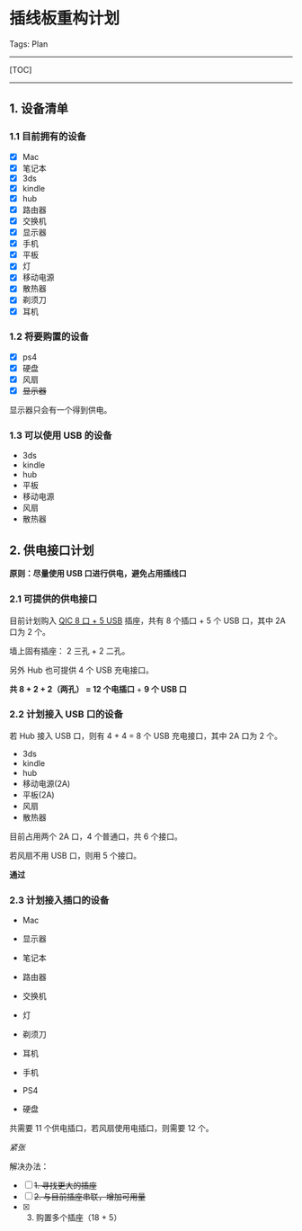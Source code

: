 # 插线板重构计划

Tags: Plan

---

[TOC]

---

## 1. 设备清单

### 1.1 目前拥有的设备

- [x] Mac
- [x] 笔记本
- [x] 3ds
- [x] kindle
- [x] hub
- [x] 路由器
- [x] 交换机
- [x] 显示器
- [x] 手机
- [x] 平板
- [x] 灯
- [x] 移动电源
- [x] 散热器
- [x] 剃须刀
- [x] 耳机

### 1.2 将要购置的设备

- [x] ps4
- [x] 硬盘
- [x] 风扇
- [x] ~~显示器~~

显示器只会有一个得到供电。

### 1.3 可以使用 USB 的设备

- 3ds
- kindle
- hub
- 平板
- 移动电源
- 风扇
- 散热器

## 2. 供电接口计划

**原则：尽量使用 USB 口进行供电，避免占用插线口**

### 2.1 可提供的供电接口

目前计划购入 [QIC 8 口 + 5 USB](http://item.jd.com/1268648.html#product-detail) 插座，共有 8 个插口 + 5 个 USB 口，其中 2A 口为 2 个。

墙上固有插座： 2 三孔 + 2 二孔。

另外 Hub 也可提供 4 个 USB 充电接口。

**共 8 + 2 + 2（两孔） = 12 个电插口** + **9 个 USB 口**

### 2.2 计划接入 USB 口的设备

若 Hub 接入 USB 口，则有 4 + 4 = 8 个 USB 充电接口，其中 2A 口为 2 个。

- 3ds
- kindle
- hub
- 移动电源(2A)
- 平板(2A)
- 风扇
- 散热器

目前占用两个 2A 口，4 个普通口，共 6 个接口。

若风扇不用 USB 口，则用 5 个接口。

**通过**

### 2.3 计划接入插口的设备

- Mac
- 显示器
- 笔记本
- 路由器
- 交换机
- 灯
- 剃须刀
- 耳机
- 手机

- PS4
- 硬盘

共需要 11 个供电插口，若风扇使用电插口，则需要 12 个。

*紧张*

解决办法：

- [ ] ~~1. 寻找更大的插座~~
- [ ] ~~2. 与目前插座串联，增加可用量~~
- [x] 3. 购置多个插座（18 + 5）